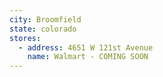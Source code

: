 ```yaml
---
city: Broomfield
state: colorado
stores:
  - address: 4651 W 121st Avenue
    name: Walmart - COMING SOON
---
```

